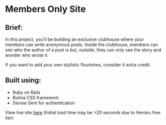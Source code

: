 # Members Only Site

## Brief:
In this project, you’ll be building an exclusive clubhouse where your members can write anonymous posts. Inside the clubhouse, members can see who the author of a post is but, outside, they can only see the story and wonder who wrote it.

If you want to add your own stylistic flourishes, consider it extra credit.

## Built using:

* Ruby on Rails
* Bulma CSS framework
* Devise Gem for authentication

View live site [here]() (Initial load time may be >20 seconds due to Heroku free tier) 